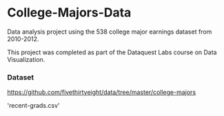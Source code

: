 # College-Majors-Data
Data analysis project using the 538 college major earnings dataset from 2010-2012.   

This project was completed as part of the Dataquest Labs course on Data Visualization.

### Dataset
https://github.com/fivethirtyeight/data/tree/master/college-majors

'recent-grads.csv'
